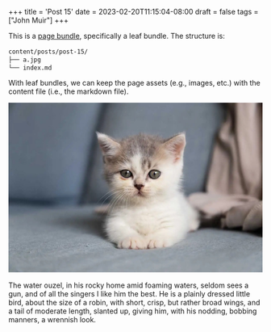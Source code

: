 +++
title = 'Post 15'
date = 2023-02-20T11:15:04-08:00
draft = false
tags = ["John Muir"]
+++

This is a [page bundle], specifically a leaf bundle.  The structure is:



```text
content/posts/post-15/
├── a.jpg
└── index.md
```

With leaf bundles, we can keep the page assets (e.g., images, etc.) with the content file (i.e., the markdown file).

![A kitten](a.jpg "This is a kitten!")

The water ouzel, in his rocky home amid foaming waters, seldom sees a gun, and of all the singers I like him the best. He is a plainly dressed little bird, about the size of a robin, with short, crisp, but rather broad wings, and a tail of moderate length, slanted up, giving him, with his nodding, bobbing manners, a wrennish look. 

[page bundle]: https://gohugo.io/content-management/page-bundles/
